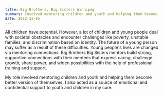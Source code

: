 ```yaml
---
title: Big Brothers, Big Sisters Winnipeg
summary: Involved mentoring children and youth and helping them become better version of themselves. Also acted as a source of emotional and confidential support to youth and children in my care. 
date: 2022-12-05
---
```


All children have potential. However, a lot of children and young people deal with societal obstacles and encounter challenges like poverty, unstable families, and discrimination based on identity. The future of a young person may suffer as a result of these difficulties. Young people's lives are changed via mentoring connections. Big Brothers Big Sisters mentors build strong, supportive connections with their mentees that express caring, challenge growth, share power, and widen possibilities with the help of professional training and support.

My role involved mentoring children and youth and helping them become better version of themselves. I also acted as a source of emotional and confidential support to youth and children in my care. 
